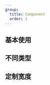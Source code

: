 ```yaml
---
group:
  title: Component
  order: 1
---
```


## 基本使用

<code src="./document/basic.tsx"></code>

## 不同类型

<code src="./document/type.tsx"></code>

## 定制宽度

<code src="./document/width.tsx"></code>
